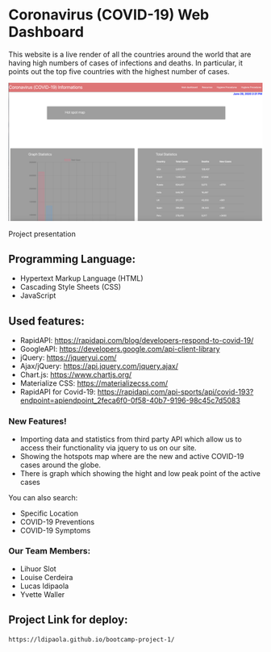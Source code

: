 # Coronavirus (COVID-19) Web Dashboard

This website is a live render of all the countries around the world that are having high numbers of cases of infections and deaths. In particular, it points out the top five countries with the highest number of cases.

![Alt text](screen_sample.png?raw=true "Project main page")

Project presentation

## Programming Language:

- Hypertext Markup Language (HTML)
- Cascading Style Sheets (CSS)
- JavaScript

## Used features:

- RapidAPI: https://rapidapi.com/blog/developers-respond-to-covid-19/
- GoogleAPI: https://developers.google.com/api-client-library
- jQuery: https://jqueryui.com/
- Ajax/jQuery: https://api.jquery.com/jquery.ajax/
- Chart.js: https://www.chartjs.org/
- Materialize CSS: https://materializecss.com/
- RapidAPI for Covid-19: https://rapidapi.com/api-sports/api/covid-193?endpoint=apiendpoint_2feca6f0-0f58-40b7-9196-98c45c7d5083
  
### New Features!

-   Importing data and statistics from third party API which allow us to access their functionality via jquery to us on our site.
-   Showing the hotspots map where are the new and active COVID-19 cases around the globe.
-   There is graph which showing the hight and low peak point of the active cases

You can also search:

- Specific Location
- COVID-19 Preventions
- COVID-19 Symptoms

### Our Team Members:

- Lihuor Slot
- Louise Cerdeira
- Lucas Idipaola
- Yvette Waller

## Project Link for deploy:
```sh
https://ldipaola.github.io/bootcamp-project-1/
```